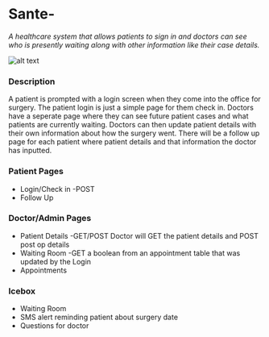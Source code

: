 # Sante-

*A healthcare system that allows patients to sign in and doctors can see who is presently waiting along with other information like their case details.* 

![alt text](https://i.imgur.com/bFPTYQI.png 'sante patient page')
### Description

A patient is prompted with a login screen when they come into the office for surgery. The patient login is just a simple page for them check in. Doctors have a seperate page where they can see future patient cases and what patients are currently waiting. Doctors can then update patient details with their own information about how the surgery went. There will be a follow up page for each patient where patient details and that information the doctor has inputted. 

### Patient Pages
 * Login/Check in -POST
 * Follow Up 
 
 ### Doctor/Admin Pages
 * Patient Details -GET/POST Doctor will GET the patient details and POST post op details
 * Waiting Room -GET a boolean from an appointment table that was updated by the Login
 * Appointments
 
 ### Icebox
 * Waiting Room
 * SMS alert reminding patient about surgery date
 * Questions for doctor
 
 
 
 
